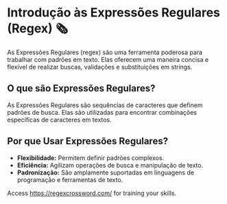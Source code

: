 # Introdução às Expressões Regulares (Regex) 🗞️

As Expressões Regulares (regex) são uma ferramenta poderosa para trabalhar com padrões em texto. Elas oferecem uma maneira concisa e flexível de realizar buscas, validações e substituições em strings.

## O que são Expressões Regulares?

As Expressões Regulares são sequências de caracteres que definem padrões de busca. Elas são utilizadas para encontrar combinações específicas de caracteres em textos.

## Por que Usar Expressões Regulares?

- **Flexibilidade:** Permitem definir padrões complexos.
- **Eficiência:** Agilizam operações de busca e manipulação de texto.
- **Padronização:** São amplamente suportadas em linguagens de programação e ferramentas de texto.

Access https://regexcrossword.com/ for training your skills.
